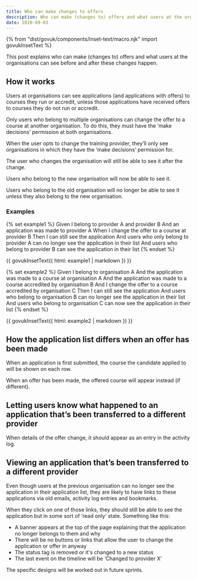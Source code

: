 ```yaml
---
title: Who can make changes to offers
description: Who can make (changes to) offers and what users at the organisations can see before and after these changes happen
date: 2020-09-03
---
```


{% from "dist/govuk/components/inset-text/macro.njk" import govukInsetText %}

This post explains who can make (changes to) offers and what users at the organisations can see before and after these changes happen.

## How it works

Users at organisations can see applications (and applications with offers) to courses they run or accredit, unless those applications have received offers to courses they do not run or accredit.

Only users who belong to multiple organisations can change the offer to a course at another organisation. To do this, they must have the ‘make decisions’ permission at both organisations.

When the user opts to change the training provider, they’ll only see organisations in which they have the ‘make decisions’ permission for.

The user who changes the organisation will still be able to see it after the change.

Users who belong to the new organisation will now be able to see it.

Users who belong to the old organisation will no longer be able to see it unless they also belong to the new organisation.

### Examples

{% set example1 %}
  Given I belong to provider A and provider B
  And an application was made to provider A
  When I change the offer to a course at provider B
  Then I can still see the application
  And users who only belong to provider A can no longer see the application in their list
  And users who belong to provider B can see the application in their list
{% endset %}

{{ govukInsetText({
  html: example1 | markdown
}) }}

{% set example2 %}
  Given I belong to organisation A
  And the application was made to a course at organisation A
  And the application was made to a course accredited by organisation B
  And I change the offer to a course accredited by organisation C
  Then I can still see the application
  And users who belong to organisation B can no longer see the application in their list
  And users who belong to organisation C can now see the application in their list
{% endset %}

{{ govukInsetText({
  html: example2 | markdown
}) }}

## How the application list differs when an offer has been made

When an application is first submitted, the course the candidate applied to will be shown on each row.

When an offer has been made, the offered course will appear instead (if different).

## Letting users know what happened to an application that’s been transferred to a different provider

When details of the offer change, it should appear as an entry in the activity log.

## Viewing an application that’s been transferred to a different provider

Even though users at the previous organisation can no longer see the application in their application list, they are likely to have links to these applications via old emails, activity log entries and bookmarks.

When they click on one of those links, they should still be able to see the application but in some sort of ‘read only’ state. Something like this:

- A banner appears at the top of the page explaining that the application no longer belongs to them and why
- There will be no buttons or links that allow the user to change the application or offer in anyway
- The status tag is removed _or_ it's changed to a new status
- The last event on the timeline will be ‘Changed to provider X’

The specific designs will be worked out in future sprints.
